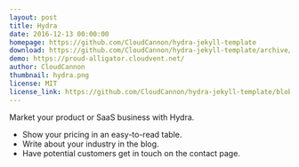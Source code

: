 ```yaml
---
layout: post
title: Hydra
date: 2016-12-13 00:00:00
homepage: https://github.com/CloudCannon/hydra-jekyll-template
download: https://github.com/CloudCannon/hydra-jekyll-template/archive/master.zip
demo: https://proud-alligator.cloudvent.net/
author: CloudCannon
thumbnail: hydra.png
license: MIT
license_link: https://github.com/CloudCannon/hydra-jekyll-template/blob/master/LICENSE
---
```


Market your product or SaaS business with Hydra.

* Show your pricing in an easy-to-read table.
* Write about your industry in the blog.
* Have potential customers get in touch on the contact page.
